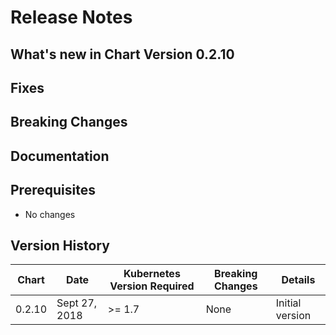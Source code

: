 # Release Notes

## What's new in Chart Version 0.2.10


## Fixes

## Breaking Changes

## Documentation


## Prerequisites

- No changes

## Version History

| Chart | Date | Kubernetes Version Required | Breaking Changes | Details |
| ----- | ---- | --------------------------- | ---------------- | ------- |
| 0.2.10 | Sept 27, 2018 | >= 1.7 | None | Initial version |
